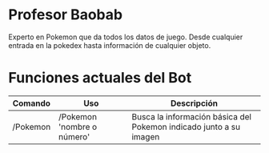 # Profesor Baobab
Experto en Pokemon que da todos los datos de juego.
Desde cualquier entrada en la pokedex hasta información de cualquier objeto.


# Funciones actuales del Bot

| Comando |     Uso     |  Descripción |
|   --    |     --      |   --         |
| /Pokemon| /Pokemon 'nombre o número' | Busca la información básica del Pokemon indicado junto a su imagen|